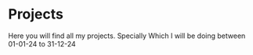 # Projects
Here you will find all my projects. Specially Which I will be doing between 01-01-24 to 31-12-24
